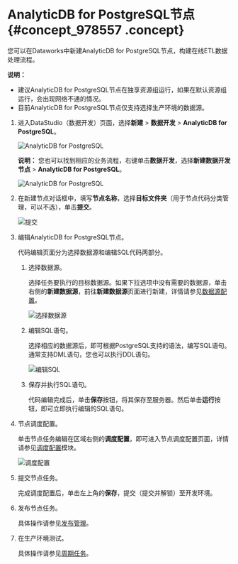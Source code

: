 # AnalyticDB for PostgreSQL节点 {#concept_978557 .concept}

您可以在Dataworks中新建AnalyticDB for PostgreSQL节点，构建在线ETL数据处理流程。

**说明：** 

-   建议AnalyticDB for PostgreSQL节点在独享资源组运行，如果在默认资源组运行，会出现网络不通的情况。
-   目前AnalyticDB for PostgreSQL节点仅支持选择生产环境的数据源。

1.  进入DataStudio（数据开发）页面，选择**新建** \> **数据开发** \> **AnalyticDB for PostgreSQL**。

    ![AnalyticDB for PostgreSQL](http://static-aliyun-doc.oss-cn-hangzhou.aliyuncs.com/assets/img/790668/156577523550837_zh-CN.png)

    **说明：** 您也可以找到相应的业务流程，右键单击**数据开发**，选择**新建数据开发节点** \> **AnalyticDB for PostgreSQL**。

    ![AnalyticDB for PostgreSQL](http://static-aliyun-doc.oss-cn-hangzhou.aliyuncs.com/assets/img/790668/156577523550838_zh-CN.png)

2.  在新建节点对话框中，填写**节点名称**，选择**目标文件夹**（用于节点代码分类管理，可以不选），单击**提交**。

    ![提交](http://static-aliyun-doc.oss-cn-hangzhou.aliyuncs.com/assets/img/790668/156577523650839_zh-CN.png)

3.  编辑AnalyticDB for PostgreSQL节点。

    代码编辑页面分为选择数据源和编辑SQL代码两部分。

    1.  选择数据源。

        选择任务要执行的目标数据源。如果下拉选项中没有需要的数据源，单击右侧的**新建数据源**，前往**新建数据源**页面进行新建，详情请参见[数据源配置](intl.zh-CN/使用指南/数据集成/数据源配置/支持的数据源.md#)。

        ![选择数据源](http://static-aliyun-doc.oss-cn-hangzhou.aliyuncs.com/assets/img/790668/156577523650840_zh-CN.png)

    2.  编辑SQL语句。

        选择相应的数据源后，即可根据PostgreSQL支持的语法，编写SQL语句。通常支持DML语句，您也可以执行DDL语句。

        ![编辑SQL](http://static-aliyun-doc.oss-cn-hangzhou.aliyuncs.com/assets/img/790668/156577523650841_zh-CN.png)

    3.  保存并执行SQL语句。

        代码编辑完成后，单击**保存**按钮，将其保存至服务器。然后单击**运行**按钮，即可立即执行编辑的SQL语句。

4.  节点调度配置。

    单击节点任务编辑在区域右侧的**调度配置**，即可进入节点调度配置页面，详情请参见[调度配置](intl.zh-CN/使用指南/数据开发/调度配置/基础属性.md#)模块。

    ![调度配置](http://static-aliyun-doc.oss-cn-hangzhou.aliyuncs.com/assets/img/790668/156577523650842_zh-CN.png)

5.  提交节点任务。

    完成调度配置后，单击左上角的**保存**，提交（提交并解锁）至开发环境。

6.  发布节点任务。

    具体操作请参见[发布管理](intl.zh-CN/使用指南/数据开发/发布管理/任务发布.md#)。

7.  在生产环境测试。

    具体操作请参见[周期任务](intl.zh-CN/使用指南/运维中心/周期任务运维/周期任务.md#)。



